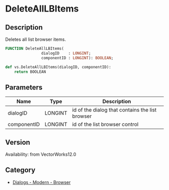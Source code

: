 # DeleteAllLBItems

## Description
Deletes all list browser items.

```pascal
FUNCTION DeleteAllLBItems(
				dialogID    : LONGINT;
				componentID : LONGINT): BOOLEAN;
```

```python
def vs.DeleteAllLBItems(dialogID, componentID):
    return BOOLEAN
```

## Parameters
|Name|Type|Description|
|---|---|---|
|dialogID|LONGINT|id of the dialog that contains the list browser|
|componentID|LONGINT|id of the list browser control|

## Version
Availability: from VectorWorks12.0

## Category
* [Dialogs - Modern - Browser](../Categories/Dialogs%20-%20Modern%20-%20Browser.md)
